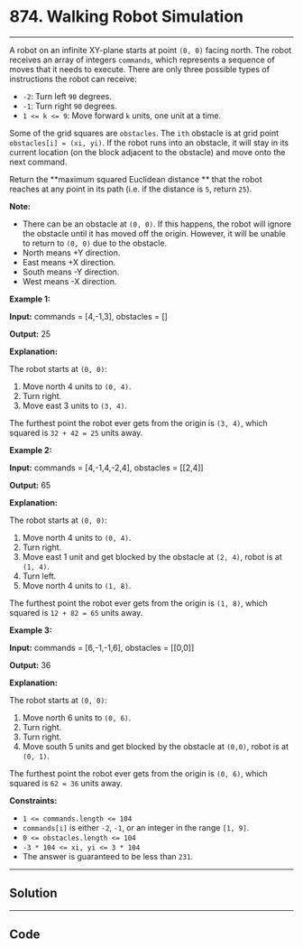 # 874. Walking Robot Simulation

---

A robot on an infinite XY-plane starts at point `(0, 0)` facing north. The robot receives an array of integers `commands`, which represents a sequence of moves that it needs to execute. There are only three possible types of instructions the robot can receive:

  * `-2`: Turn left `90` degrees.
  * `-1`: Turn right `90` degrees.
  * `1 <= k <= 9`: Move forward `k` units, one unit at a time.



Some of the grid squares are `obstacles`. The `ith` obstacle is at grid point `obstacles[i] = (xi, yi)`. If the robot runs into an obstacle, it will stay in its current location (on the block adjacent to the obstacle) and move onto the next command.

Return the **maximum squared Euclidean distance ** that the robot reaches at any point in its path (i.e. if the distance is `5`, return `25`).

**Note:**

  * There can be an obstacle at `(0, 0)`. If this happens, the robot will ignore the obstacle until it has moved off the origin. However, it will be unable to return to `(0, 0)` due to the obstacle.
  * North means +Y direction.
  * East means +X direction.
  * South means -Y direction.
  * West means -X direction.



 

**Example 1:**

**Input:** commands = [4,-1,3], obstacles = []

**Output:** 25

**Explanation:**

The robot starts at `(0, 0)`:

  1. Move north 4 units to `(0, 4)`.
  2. Turn right.
  3. Move east 3 units to `(3, 4)`.



The furthest point the robot ever gets from the origin is `(3, 4)`, which squared is `32 + 42 = 25` units away.

**Example 2:**

**Input:** commands = [4,-1,4,-2,4], obstacles = [[2,4]]

**Output:** 65

**Explanation:**

The robot starts at `(0, 0)`:

  1. Move north 4 units to `(0, 4)`.
  2. Turn right.
  3. Move east 1 unit and get blocked by the obstacle at `(2, 4)`, robot is at `(1, 4)`.
  4. Turn left.
  5. Move north 4 units to `(1, 8)`.



The furthest point the robot ever gets from the origin is `(1, 8)`, which squared is `12 + 82 = 65` units away.

**Example 3:**

**Input:** commands = [6,-1,-1,6], obstacles = [[0,0]]

**Output:** 36

**Explanation:**

The robot starts at `(0, 0)`:

  1. Move north 6 units to `(0, 6)`.
  2. Turn right.
  3. Turn right.
  4. Move south 5 units and get blocked by the obstacle at `(0,0)`, robot is at `(0, 1)`.



The furthest point the robot ever gets from the origin is `(0, 6)`, which squared is `62 = 36` units away.

 

**Constraints:**

  * `1 <= commands.length <= 104`
  * `commands[i]` is either `-2`, `-1`, or an integer in the range `[1, 9]`.
  * `0 <= obstacles.length <= 104`
  * `-3 * 104 <= xi, yi <= 3 * 104`
  * The answer is guaranteed to be less than `231`.

---

## Solution



---

## Code
```python


```